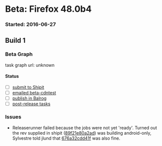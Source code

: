# Beta: Firefox 48.0b4

### Started: 2016-06-27

## Build 1

### Beta Graph
task graph url: unknown


#### Status
- [ ] [submit to Shipit](https://wiki.mozilla.org/Release:Release_Automation_on_Mercurial:Starting_a_Release#Submit_to_Ship_It)
- [ ] [emailed beta-cdntest](../how-tos/relpro.md#1-email-drivers-re-release-live-on-cdntest-channel)
- [ ] [publish in Balrog](../how-tos/relpro.md#3-publish-in-balrog)
- [ ] [post-release tasks](../how-tos/relpro.md#4-post-release-step)

### Issues
- Releaserunner failed because the jobs were not yet 'ready'. Turned out the rev supplied in shipit ([89f21e80a2ad](https://treeherder.mozilla.org/#/jobs?repo=mozilla-beta&revision=89f21e80a2ad5570d535acacacc09a6f5bd0c473)) was building android-only, Sylvestre told jlund that [676a32cdd41f](https://treeherder.mozilla.org/#/jobs?repo=mozilla-beta&revision=676a32cdd41fd372f4c6df3a4954939f73a6ef02) was also fine.


